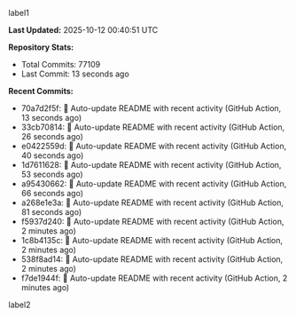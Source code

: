 
label1 
<!-- ACTIVITY_START -->
**Last Updated:** 2025-10-12 00:40:51 UTC

**Repository Stats:**
- Total Commits: 77109
- Last Commit: 13 seconds ago

**Recent Commits:**
- 70a7d2f5f: 🤖 Auto-update README with recent activity (GitHub Action, 13 seconds ago)
- 33cb70814: 🤖 Auto-update README with recent activity (GitHub Action, 26 seconds ago)
- e0422559d: 🤖 Auto-update README with recent activity (GitHub Action, 40 seconds ago)
- 1d7611628: 🤖 Auto-update README with recent activity (GitHub Action, 53 seconds ago)
- a95430662: 🤖 Auto-update README with recent activity (GitHub Action, 66 seconds ago)
- a268e1e3a: 🤖 Auto-update README with recent activity (GitHub Action, 81 seconds ago)
- f5937d240: 🤖 Auto-update README with recent activity (GitHub Action, 2 minutes ago)
- 1c8b4135c: 🤖 Auto-update README with recent activity (GitHub Action, 2 minutes ago)
- 538f8ad14: 🤖 Auto-update README with recent activity (GitHub Action, 2 minutes ago)
- f7de1944f: 🤖 Auto-update README with recent activity (GitHub Action, 2 minutes ago)
<!-- ACTIVITY_END -->

label2
